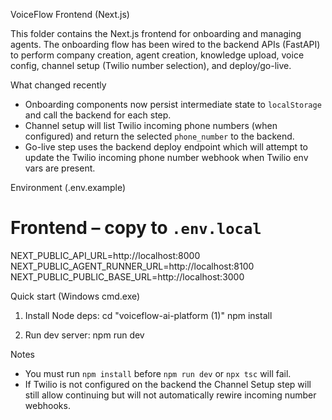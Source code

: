 VoiceFlow Frontend (Next.js)

This folder contains the Next.js frontend for onboarding and managing agents. The onboarding flow has been wired to the backend APIs (FastAPI) to perform company creation, agent creation, knowledge upload, voice config, channel setup (Twilio number selection), and deploy/go-live.

What changed recently

- Onboarding components now persist intermediate state to `localStorage` and call the backend for each step.
- Channel setup will list Twilio incoming phone numbers (when configured) and return the selected `phone_number` to the backend.
- Go-live step uses the backend deploy endpoint which will attempt to update the Twilio incoming phone number webhook when Twilio env vars are present.

Environment (.env.example)

# Frontend – copy to `.env.local`
NEXT_PUBLIC_API_URL=http://localhost:8000
NEXT_PUBLIC_AGENT_RUNNER_URL=http://localhost:8100
NEXT_PUBLIC_PUBLIC_BASE_URL=http://localhost:3000

Quick start (Windows cmd.exe)

1) Install Node deps:
   cd "voiceflow-ai-platform (1)"
   npm install

2) Run dev server:
   npm run dev

Notes

- You must run `npm install` before `npm run dev` or `npx tsc` will fail.
- If Twilio is not configured on the backend the Channel Setup step will still allow continuing but will not automatically rewire incoming number webhooks.
